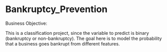# Bankruptcy_Prevention
Business Objective:

This is a classification project, since the variable to predict is binary (bankruptcy or non-bankruptcy). The goal here is to model the probability that a business goes bankrupt from different features.
